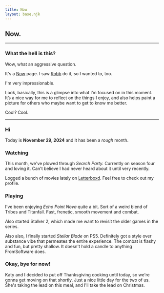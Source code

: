 ```yaml
---
title: Now
layout: base.njk
---
```


## Now.
---

### What the hell is this?
Wow, what an aggressive question.

It's a [Now](https://nownownow.com/about) page. I saw [Robb](https://rknight.me/now/) do it, so I wanted to, too.

I'm very impressionable.

Look, basically, this is a glimpse into what I’m focused on in this moment. It’s a nice way for me to reflect on the things I enjoy, and also helps paint a picture for others who maybe want to get to know me better.

Cool? Cool.

---


### Hi

Today is **November 29, 2024** and it has been a *rough* month.

### Watching

This month, we've plowed through *Search Party.* Currently on season four and loving it. Can't believe I had never heard about it until very recently. 

Logged a bunch of movies lately on [Letterboxd](https://letterboxd.com/gkeenan/). Feel free to check out my profile.

### Playing

I've been enjoying *Echo Point Nova* quite a bit. Sort of a weird blend of Tribes and Titanfall. Fast, frenetic, smooth movement and combat.

Also started Stalker 2, which made me want to revisit the older games in the series.

Also also, I finally started *Stellar Blade* on PS5. Definitely got a style over substance vibe that permeates the entire experience. The combat is flashy and fun, but pretty shallow. It doesn't hold a candle to anything FromSoftware does.

### Okay, bye for now!

Katy and I decided to put off Thanksgiving cooking until today, so we're gonna get moving on that shortly. Just a nice little day for the two of us. She's taking the lead on this meal, and I'll take the lead on Christmas.